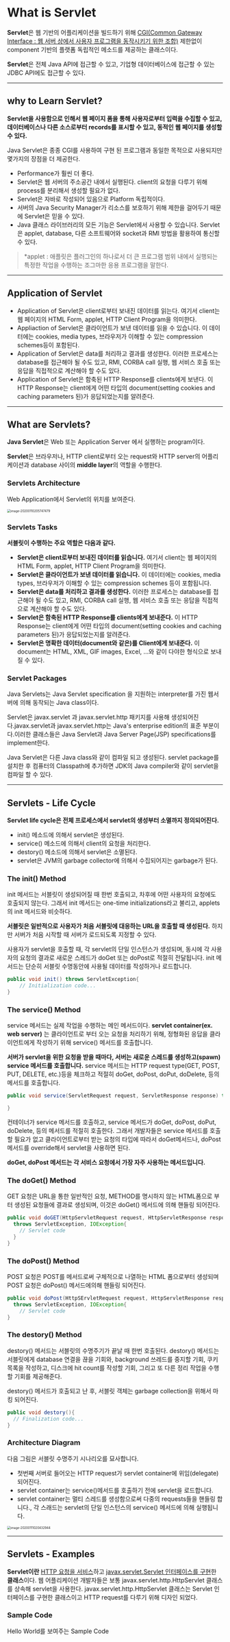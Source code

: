 # What is Servlet

**Servlet**은 웹 기반의 어플리케이션을 빌드하기 위해 <u>CGI(Common Gateway Interface : 웹 서버 상에서 사용자 프로그램을 동작시키기 위한 조합)</u> 제한없이 component 기반의 플랫폼 독립적인 메소드를 제공하는 클래스이다.

**Servlet**은 전체 Java API에 접근할 수 있고, 기업형 데이터베이스에 접근할 수 있는 JDBC API에도 접근할 수 있다.

---

## why to Learn Servlet?

**Servlet을 사용함으로 인해서 웹 페이지 폼을 통해 사용자로부터 입력을 수집할 수 있고, 데이터베이스나 다른 소스로부터 records를 표시할 수 있고, 동적인 웹 페이지를 생성할 수 있다.**

Java Servlet은 종종 CGI를 사용하여 구현 된 프로그램과 동일한 목적으로 사용되지만 몇가지의 장점을 더 제공한다.

- Performance가 훨씬 더 좋다.
- Servlet은 웹 서버의 주소공간 내에서 실행된다. client의 요청을 다루기 위해 process를 분리해서 생성할 필요가 없다.
- Servlet은 자바로 작성되어 있음으로 Platform 독립적이다.
- 서버의 Java Security Manager가 리소스를 보호하기 위해 제한을 걸어두기 때문에 Servlet은 믿을 수 있다.
- Java 클래스 라이브러리의 모든 기능은 Servlet에서 사용할 수 있습니다. Servlet은 applet, database, 다른 소프트웨어와 socket과 RMI 방법을 활용하여 통신할 수 있다.

> *applet : 애플릿은 플러그인의 하나로서 더 큰 프로그램 범위 내에서 실행되는 특정한 작업을 수행하는 조그마한 응용 프로그램을 말한다.

---

## Application of Servlet

- Application of Servlet은 client로부터 보내진 데이터를 읽는다.
   여기서 client는 웹 페이지의 HTML Form, applet, HTTP Client Program을 의미한다.
- Appliaction of Servlet은 클라이언트가 보낸 데이터를 읽을 수 있습니다.
   이 데이터에는 cookies, media types, 브라우저가 이해할 수 있는 compression schemes등이 포함된다.
- Application of Servlet은 data를 처리하고 결과를 생성한다.
   이러한 프로세스는 database를 접근해야 될 수도 있고, RMI, CORBA call 실행, 웹 서비스 호출 또는 응답을 직접적으로 계산해야 할 수도 있다.
- Application of Servlet은 함축된 HTTP Response를 clients에게 보낸다.
   이 HTTP Response는 client에게 어떤 타입의 document(setting cookies and caching parameters 된)가 응답되었는지를 알려준다.

---

## What are Servlets?

**Java Servlet**은 Web 또는 Application Server 에서 실행하는 program이다.

**Servlet**은 브라우저나, HTTP client로부터 오는 request와 HTTP server의 어플리케이션과 database 사이의 **middle layer**의 역할을 수행한다.

### Servlets Architecture

Web Application에서 Servlet의 위치를 보여준다.

<img src="/Users/baejongjin/Library/Application Support/typora-user-images/image-20200110205747479.png" alt="image-20200110205747479" style="zoom:50%;" />

### Servlets Tasks

**서블릿이 수행하는 주요 역할은 다음과 같다.**

- **Servlet은 client로부터 보내진 데이터를 읽습니다.**
   여기서 client는 웹 페이지의 HTML Form, applet, HTTP Client Program을 의미한다.
- **Servlet은 클라이언트가 보낸 데이터를 읽습니다.**
   이 데이터에는 cookies, media types, 브라우저가 이해할 수 있는 compression schemes 등이 포함됩니다.
- **Servlet은 data를 처리하고 결과를 생성한다.**
   이러한 프로세스는 database를 접근해야 될 수도 있고, RMI, CORBA call 실행, 웹 서비스 호출 또는 응답을 직접적으로 계산해야 할 수도 있다.
- **Servlet은 함축된 HTTP Response를 clients에게 보내준다.**
   이 HTTP Response는 client에게 어떤 타입의 document(setting cookies and caching parameters 된)가 응답되었는지를 알려준다.
- **Servlet은 명확한 데이터(document와 같은)를 Client에게 보내준다.**
   이 document는 HTML, XML, GIF images, Excel, ...와 같이 다야한 형식으로 보내질 수 있다.

### Servlet Packages

Java Servlets는 Java Servlet specification 을 지원하는 interpreter를 가진 웹서버에 의해 동작되는 Java class이다.

Servlet은 javax.servlet 과 javax.servlet.http 패키지를 사용해 생성되어진다.javax.servlet과 javax.servlet.http는 Java's enterprise edition의 표준 부분이다.이러한 클래스들은 Java Servlet과 Java Server Page(JSP) specifications를 implement한다.

Java Servlet은 다른 Java class와 같이 컴파일 되고 생성된다. servlet package를 설치한 후 컴퓨터의 Classpath에 추가하면 JDK의 Java compiler와 같이 servlet을 컴파일 할 수 있다.

---

## Servlets - Life Cycle

 **Servlet life cycle은 전체 프로세스에서 servlet의 생성부터 소멸까지 정의되어진다.**

- init() 메소드에 의해서 servlet은 생성된다.
- service() 메소드에 의해서 client의 요청을 처리한다.
- destory() 메소드에 의해서 servlet은 소멸된다.
- servlet은 JVM의 garbage collector에 의해서 수집되어지는 garbage가 된다. 

### The init() Method

init 메서드는 서블릿이 생성되어질 때 한번 호출되고, 차후에 어떤 사용자의 요청에도 호출되지 않는다. 그래서 init 메서드는 one-time initializations라고 불리고, applets의 init 메서드와 비슷하다. 

**서블릿은 일반적으로 사용자가 처음 서블릿에 대응하는 URL을 호출할 때 생성된다.** 하지만 서버가 처음 시작할 때 서버가 로드되도록 지정할 수 있다.

사용자가 servlet을 호출할 때, 각 servlet의 단일 인스턴스가 생성되며, 동시에 각 사용자의 요청의 결과로 새로운 스레드가 doGet 또는 doPost로 적절히 전달됩니다. init 메서드는 단순히 서블릿 수명동안에 사용될 데이터를 작성하거나 로드합니다.

```java
public void init() throws ServletException{
	// Initialization code...
}
```

### The service() Method

service 메서드는 실제 작업을 수행하는 메인 메서드이다. **servlet container(ex. web server)** 는 클라이언트로 부터 오는 요청을 처리하기 위해, 정형화된 응답을 클라이언트에게 작성하기 위해 service() 메서드를 호출합니다.

**서버가 servlet을 위한 요청을 받을 때마다, 서버는 새로운 스레드를 생성하고(spawn) service 메서드를 호출합니다.** service 메서드는 HTTP request type(GET, POST, PUT, DELETE, etc.)등을 체크하고 적절히 doGet, doPost, doPut, doDelete, 등의 메서드를 호출합니다.

```java
public void service(ServletRequest request, ServletResponse response) throws ServletException, IOException {

}
```

컨테이너가 service 메서드를 호출하고, service 메서드가 doGet, doPost, doPut, doDelete, 등의 메서드를 적절히 호출한다. 그래서 개발자들은 service 메서드를 호출할 필요가 없고 클라이언트로부터 받는 요청의 타입에 따라서  doGet메서드나, doPost메서드를 override해서 servlet을 사용하면 된다.

**doGet, doPost 메서드는 각 서비스 요청에서 가장 자주 사용하는 메서드입니다.**

### The doGet() Method

GET 요청은 URL을 통한 일반적인 요청, METHOD를 명시하지 않는 HTML폼으로 부터 생성된 요청들에 결과로 생성되며, 이것은 doGet() 메서드에 의해 핸들링 되어진다.

```java
public void doGET(HttpServletRequest request, HttpServletResponse response){
  throws ServletException, IOException{
    // Servlet code
  }
}
```

### The doPost() Method

POST 요청은 POST를 메서드로써 구체적으로 나열하는 HTML 폼으로부터 생성되며 POST 요청은 doPost() 메서드에의해 핸들링 되어진다.

```java
public void doPost(HttpSErvletRequest request, HttpServletResponse response) 
  throws ServletException, IOException{
	// Servlet code
}
```

### The destory() Method

destory() 메서드는 서블릿의 수명주기가 끝날 때 한번 호출된다. destory() 메서드는 서블릿에게 database 연결을 끊을 기회와, background 쓰레드를 중지할 기회, 쿠키 목록을 작성하고, 디스크에 hit count를 작성할 기회, 그리고 또 다른 정리 작업을 수행할 기회를 제공해준다. 

destory() 메서드가 호출되고 난 후, 서블릿 객체는 garbage collection을 위해서 마킹 되어진다.

```java
public void destory(){
  // Finalization code...
}
```

### Architecture Diagram

다음 그림은 서블릿 수명주기 시나리오를 묘사합니다.

- 첫번째 서버로 들어오는 HTTP request가 servlet container에 위임(delegate)되어진다.
- servlet container는 service()메서드를 호출하기 전에 servlet을 로드합니다.
- servlet container는 멀티 스레드를 생성함으로써 다중의 requests들을 핸들링 합니다., 각 스래드는 servlet의 단일 인스턴스의 service() 메서드에 의해 실행됩니다.

<img src="/Users/baejongjin/Library/Application Support/typora-user-images/image-20200111020432944.png" alt="image-20200111020432944" style="zoom:50%;" />

---

## Servlets - Examples

**Servlet이란** <u>HTTP 요청을 서비스</u>하고 <u>javax.servlet.Servlet 인터페이스를 구현</u>한 **클래스**이다.
웹 어플리케이션 개발자들은 보통 javax.servlet.http.HttpServlet 클래스를 상속해 servlet을 사용한다.
javax.servlet.http.HttpServlet 클래스는 Servlet 인터페이스를 구현한 클래스이고 HTTP request를 다루기 위해 디자인 되었다.

### Sample Code

 Hello World를 보여주는 Sample Code

